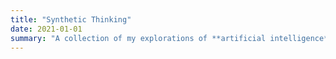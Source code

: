 ```yaml
---
title: "Synthetic Thinking"
date: 2021-01-01
summary: "A collection of my explorations of **artificial intelligence** and thoughts on it"
---
```

